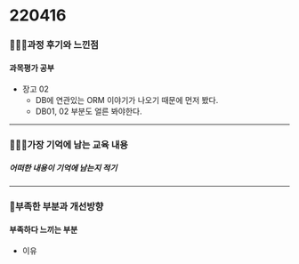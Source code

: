 # 220416

### 👨🏼‍🏫과정 후기와 느낀점

#### 과목평가 공부

- 장고 02
  - DB에 연관있는 ORM 이야기가 나오기 때문에 먼저 봤다.
  - DB01, 02 부분도 얼른 봐야한다.

---

### 💁🏼‍♂️가장 기억에 남는 교육 내용

##### 어떠한 내용이 기억에 남는지 적기

---

### 💫부족한 부분과 개선방향

#### 부족하다 느끼는 부분

- 이유
